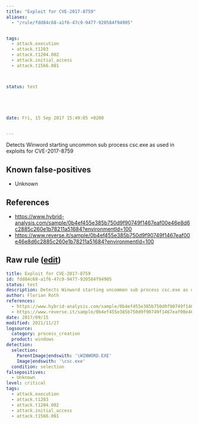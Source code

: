 ```yaml
---
title: "Exploit for CVE-2017-8759"
aliases:
  - "/rule/fdd84c68-a1f6-47c9-9477-920584f94905"


tags:
  - attack.execution
  - attack.t1203
  - attack.t1204.002
  - attack.initial_access
  - attack.t1566.001



status: test





date: Fri, 15 Sep 2017 15:49:05 +0200


---
```


Detects Winword starting uncommon sub process csc.exe as used in exploits for CVE-2017-8759

<!--more-->


## Known false-positives

* Unknown



## References

* https://www.hybrid-analysis.com/sample/0b4ef455e385b750d9f90749f1467eaf00e46e8d6c2885c260e1b78211a51684?environmentId=100
* https://www.reverse.it/sample/0b4ef455e385b750d9f90749f1467eaf00e46e8d6c2885c260e1b78211a51684?environmentId=100


## Raw rule ([edit](https://github.com/SigmaHQ/sigma/edit/master/rules/windows/process_creation/proc_creation_win_exploit_cve_2017_8759.yml))
```yaml
title: Exploit for CVE-2017-8759
id: fdd84c68-a1f6-47c9-9477-920584f94905
status: test
description: Detects Winword starting uncommon sub process csc.exe as used in exploits for CVE-2017-8759
author: Florian Roth
references:
  - https://www.hybrid-analysis.com/sample/0b4ef455e385b750d9f90749f1467eaf00e46e8d6c2885c260e1b78211a51684?environmentId=100
  - https://www.reverse.it/sample/0b4ef455e385b750d9f90749f1467eaf00e46e8d6c2885c260e1b78211a51684?environmentId=100
date: 2017/09/15
modified: 2021/11/27
logsource:
  category: process_creation
  product: windows
detection:
  selection:
    ParentImage|endswith: '\WINWORD.EXE'
    Image|endswith: '\csc.exe'
  condition: selection
falsepositives:
  - Unknown
level: critical
tags:
  - attack.execution
  - attack.t1203
  - attack.t1204.002
  - attack.initial_access
  - attack.t1566.001

```
